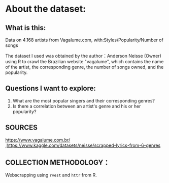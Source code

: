 # About the dataset:
## What is this: 
Data on 4.168 artists from Vagalume.com, with:Styles/Popularity/Number of songs


The dataset I used was obtained by the author：Anderson Neisse (Owner) using R to crawl the Brazilian website "vagalume", which contains the name of the artist, the corresponding genre, the number of songs owned, and the popularity.

## Questions I want to explore:
1. What are the most popular singers and their corresponding genres?
2. Is there a correlation between an artist's genre and his or her popularity?

## SOURCES
https://www.vagalume.com.br/       ,https://www.kaggle.com/datasets/neisse/scrapped-lyrics-from-6-genres


## COLLECTION METHODOLOGY：
Webscrapping using `rvest` and `httr` from R.


